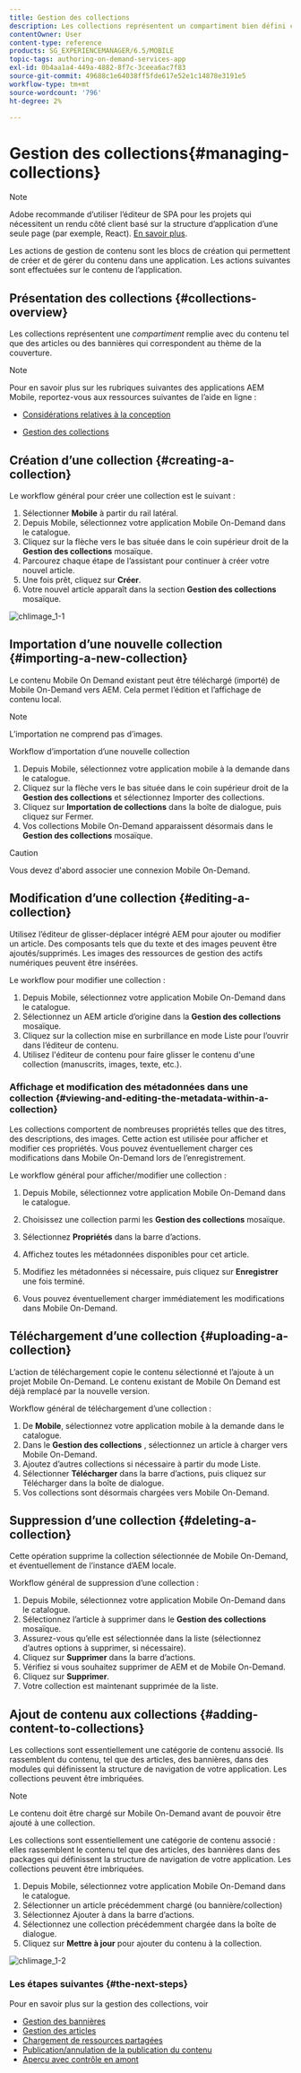 ```yaml
---
title: Gestion des collections
description: Les collections représentent un compartiment bien défini contenant du contenu tel que des articles ou des bannières qui correspondent au thème de la couverture. Consultez cette page pour en savoir plus.
contentOwner: User
content-type: reference
products: SG_EXPERIENCEMANAGER/6.5/MOBILE
topic-tags: authoring-on-demand-services-app
exl-id: 0b4aa1a4-449a-4882-8f7c-3ceea6ac7f83
source-git-commit: 49688c1e64038ff5fde617e52e1c14878e3191e5
workflow-type: tm+mt
source-wordcount: '796'
ht-degree: 2%

---
```


# Gestion des collections{#managing-collections}

>[!NOTE]
>
>Adobe recommande d’utiliser l’éditeur de SPA pour les projets qui nécessitent un rendu côté client basé sur la structure d’application d’une seule page (par exemple, React). [En savoir plus](/help/sites-developing/spa-overview.md).

Les actions de gestion de contenu sont les blocs de création qui permettent de créer et de gérer du contenu dans une application. Les actions suivantes sont effectuées sur le contenu de l’application.

## Présentation des collections {#collections-overview}

Les collections représentent une *compartiment* remplie avec du contenu tel que des articles ou des bannières qui correspondent au thème de la couverture.

>[!NOTE]
>
>Pour en savoir plus sur les rubriques suivantes des applications AEM Mobile, reportez-vous aux ressources suivantes de l’aide en ligne :
>
>* [Considérations relatives à la conception](https://helpx.adobe.com/digital-publishing-solution/help/design-app.html)
>
>* [Gestion des collections](https://helpx.adobe.com/digital-publishing-solution/help/creating-collections.html)
>

## Création d’une collection {#creating-a-collection}

Le workflow général pour créer une collection est le suivant :

1. Sélectionner **Mobile** à partir du rail latéral.
1. Depuis Mobile, sélectionnez votre application Mobile On-Demand dans le catalogue.
1. Cliquez sur la flèche vers le bas située dans le coin supérieur droit de la **Gestion des collections** mosaïque.
1. Parcourez chaque étape de l’assistant pour continuer à créer votre nouvel article.
1. Une fois prêt, cliquez sur **Créer**.
1. Votre nouvel article apparaît dans la section **Gestion des collections** mosaïque.

![chlimage_1-1](assets/chlimage_1-1.gif)

## Importation d’une nouvelle collection {#importing-a-new-collection}

Le contenu Mobile On Demand existant peut être téléchargé (importé) de Mobile On-Demand vers AEM. Cela permet l’édition et l’affichage de contenu local.

>[!NOTE]
>
>L’importation ne comprend pas d’images.

Workflow d’importation d’une nouvelle collection

1. Depuis Mobile, sélectionnez votre application mobile à la demande dans le catalogue.
1. Cliquez sur la flèche vers le bas située dans le coin supérieur droit de la **Gestion des collections** et sélectionnez Importer des collections.
1. Cliquez sur **Importation de collections** dans la boîte de dialogue, puis cliquez sur Fermer.
1. Vos collections Mobile On-Demand apparaissent désormais dans le **Gestion des collections** mosaïque.

>[!CAUTION]
>
>Vous devez d&#39;abord associer une connexion Mobile On-Demand.

## Modification d’une collection {#editing-a-collection}

Utilisez l’éditeur de glisser-déplacer intégré AEM pour ajouter ou modifier un article. Des composants tels que du texte et des images peuvent être ajoutés/supprimés. Les images des ressources de gestion des actifs numériques peuvent être insérées.

Le workflow pour modifier une collection :

1. Depuis Mobile, sélectionnez votre application Mobile On-Demand dans le catalogue.
1. Sélectionnez un AEM article d’origine dans la **Gestion des collections** mosaïque.
1. Cliquez sur la collection mise en surbrillance en mode Liste pour l’ouvrir dans l’éditeur de contenu.
1. Utilisez l&#39;éditeur de contenu pour faire glisser le contenu d&#39;une collection (manuscrits, images, texte, etc.).

### Affichage et modification des métadonnées dans une collection {#viewing-and-editing-the-metadata-within-a-collection}

Les collections comportent de nombreuses propriétés telles que des titres, des descriptions, des images. Cette action est utilisée pour afficher et modifier ces propriétés. Vous pouvez éventuellement charger ces modifications dans Mobile On-Demand lors de l’enregistrement.

Le workflow général pour afficher/modifier une collection :

1. Depuis Mobile, sélectionnez votre application Mobile On-Demand dans le catalogue.
1. Choisissez une collection parmi les **Gestion des collections** mosaïque.

1. Sélectionnez **Propriétés** dans la barre d’actions.
1. Affichez toutes les métadonnées disponibles pour cet article.
1. Modifiez les métadonnées si nécessaire, puis cliquez sur **Enregistrer** une fois terminé.
1. Vous pouvez éventuellement charger immédiatement les modifications dans Mobile On-Demand.

## Téléchargement d’une collection {#uploading-a-collection}

L’action de téléchargement copie le contenu sélectionné et l’ajoute à un projet Mobile On-Demand. Le contenu existant de Mobile On Demand est déjà remplacé par la nouvelle version.

Workflow général de téléchargement d’une collection :

1. De **Mobile**, sélectionnez votre application mobile à la demande dans le catalogue.
1. Dans le **Gestion des collections** , sélectionnez un article à charger vers Mobile On-Demand.
1. Ajoutez d’autres collections si nécessaire à partir du mode Liste.
1. Sélectionner **Télécharger** dans la barre d’actions, puis cliquez sur Télécharger dans la boîte de dialogue.
1. Vos collections sont désormais chargées vers Mobile On-Demand.

## Suppression d’une collection {#deleting-a-collection}

Cette opération supprime la collection sélectionnée de Mobile On-Demand, et éventuellement de l’instance d’AEM locale.

Workflow général de suppression d’une collection :

1. Depuis Mobile, sélectionnez votre application Mobile On-Demand dans le catalogue.
1. Sélectionnez l’article à supprimer dans le **Gestion des collections** mosaïque.
1. Assurez-vous qu’elle est sélectionnée dans la liste (sélectionnez d’autres options à supprimer, si nécessaire).
1. Cliquez sur **Supprimer** dans la barre d’actions.
1. Vérifiez si vous souhaitez supprimer de AEM et de Mobile On-Demand.
1. Cliquez sur **Supprimer**.
1. Votre collection est maintenant supprimée de la liste.

## Ajout de contenu aux collections {#adding-content-to-collections}

Les collections sont essentiellement une catégorie de contenu associé. Ils rassemblent du contenu, tel que des articles, des bannières, dans des modules qui définissent la structure de navigation de votre application. Les collections peuvent être imbriquées.

>[!NOTE]
>
>Le contenu doit être chargé sur Mobile On-Demand avant de pouvoir être ajouté à une collection.

Les collections sont essentiellement une catégorie de contenu associé : elles rassemblent le contenu tel que des articles, des bannières dans des packages qui définissent la structure de navigation de votre application. Les collections peuvent être imbriquées.

1. Depuis Mobile, sélectionnez votre application Mobile On-Demand dans le catalogue.
1. Sélectionner un article précédemment chargé (ou bannière/collection)
1. Sélectionnez Ajouter à dans la barre d’actions.
1. Sélectionnez une collection précédemment chargée dans la boîte de dialogue.
1. Cliquez sur **Mettre à jour** pour ajouter du contenu à la collection.

![chlimage_1-2](assets/chlimage_1-2.gif)

### Les étapes suivantes {#the-next-steps}

Pour en savoir plus sur la gestion des collections, voir

* [Gestion des bannières](/help/mobile/mobile-on-demand-managing-banners.md)
* [Gestion des articles](/help/mobile/mobile-on-demand-managing-articles.md)
* [Chargement de ressources partagées](/help/mobile/mobile-on-demand-shared-resources.md)
* [Publication/annulation de la publication du contenu](/help/mobile/mobile-on-demand-publishing-unpublishing.md)
* [Aperçu avec contrôle en amont](/help/mobile/aem-mobile-manage-ondemand-services.md)
